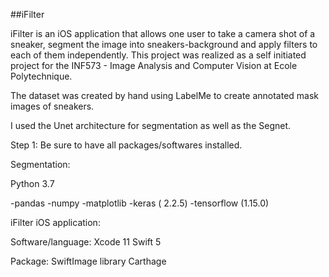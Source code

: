 ##iFilter

iFilter is an iOS application that allows one user to take a camera shot of a sneaker, segment the image into sneakers-background and apply filters to each of them independently. This project was realized as a self initiated project for the INF573 - Image Analysis and Computer Vision at Ecole Polytechnique. 

The dataset was created by hand using LabelMe to create annotated mask images of sneakers. 

I used the Unet architecture for segmentation as well as the Segnet.


Step 1: Be sure to have all packages/softwares installed. 

Segmentation: 

Python 3.7

-pandas
-numpy
-matplotlib
-keras ( 2.2.5)
-tensorflow (1.15.0)


iFilter iOS application:  

Software/language:
Xcode 11
Swift 5

Package:
SwiftImage library
Carthage
















